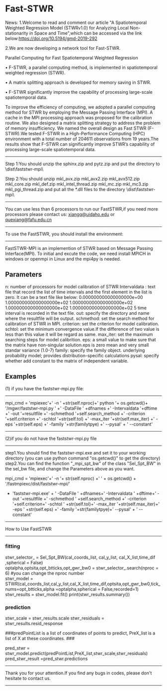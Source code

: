 # Fast-STWR

News: 
1.Welcome to read and comment our article "A Spatiotemporal Weighted Regression Model (STWRv1.0) for Analyzing Local Non-stationarity in Space and Time",which can be accessed via the link below:https://doi.org/10.5194/gmd-2019-292 

2.We are now developing a network tool for Fast-STWR. 

Parallel Computing for Fast Spatiotemporal Weighted Regression

• F-STWR, a parallel computing method, is implemented in spatiotemporal weighted regression (STWR).

• A matrix splitting approach is developed for memory saving in STWR.

• F-STWR significantly improve the capability of processing large-scale spatiotemporal data.

To improve the efficiency of computing, we adopted a parallel computing method for STWR by employing the Message Passing Interface (MPI). A cache in the MPI processing approach was proposed for the calibration routine. We also designed a matrix splitting strategy to address the problem of memory insufficiency. We named the overall design as Fast STWR (F-STWR).We tested F-STWR in a High-Performance Computing (HPC) environment with a total number of 204611 observations from 19 years.The results show that F-STWR can significantly improve STWR’s capability of processing large-scale spatiotemporal data. 

----------------------------------------------------------------------------------------------------------------------------------------
Step 1:You should unzip the sphinx.zip and pytz.zip and put the directory to \dist\faststwr-mpi\ 

Step 2:You should unzip mkl_avx.zip mkl_avx2.zip mkl_avx512.zip mkl_core.zip mkl_def.zip mkl_intel_thread.zip mkl_mc.zip mkl_mc3.zip mkl_pgi_thread.zip  and  put all the *.dll files to the directory \dist\faststwr-mpi\

----------------------------------------------------------------------------------------------------------------------------------------
You can use less than 6 processors to run our FastSTWR,if you need more processors please contact us: xiangq@uidaho.edu or quexiang@fafu.edu.cn

----------------------------------------------------------------------------------------------------------------------------------------
  To use the FastSTWR, you should install the environment:
  
--------------------------------------------------------------------------------------------------------------------------------------
   FastSTWR-MPI is an implemention of STWR based on Message Passing Interface(MPI).
   To initial and excute the code, we need install MPICH in windows or openmpi in Linux 
   and the mpi4py is needed.
  
   Parameters
   --------------------  
   
   n: number of processors for model calibration of STWR
   Intervaldata : text file that record the list of time intervals and the first element in the list is zero.
                  It can be a text file like below:
                        0.000000000000000000e+00
                        1.000000000000000000e+02
                        1.000000000000000000e+02
                        1.000000000000000000e+02
                        1.000000000000000000e+02
                  5 time interval is recorded in the text file.
   out:  specify the directory and name where the resultfile will be output.
   schmethod: set the search method for calibration of STWR in MPI.
   criterion: set the criterion for model calibration.
   schtol: set the minimum convergence value.If the difference of two value is less than this value it will be regard as same.
   max_iter: set the maximum searching steps for model calibrition.
   eps: a small value to make sure that the matrix have non-singular solution.eps is zero mean and very small standar variance (1.0-7)
   family: specify the family object. underlying probability model; provides distribution-specific calculations 
   pysal: specify whether add constant to the matrix of independent variable.
   
   Examples
   --------
   
   (1) if you have the faststwr-mpi.py file:
   
   --------------------------------------------------------------------
   mpi_cmd = 'mpiexec'+' -n '
   +str(self.nproc)+' python '+ os.getcwd()+ '/mgwr/faststwr-mpi.py '
   +' -DataFile ' +dfnames
   +' -Intervaldata '+dftime
   +' -out '+resultfile 
   +' -schmethod '+self.search_method 
   +' -criterion '+self.criterion
   +' -schtol '+str(self.tol)
   +' -max_iter '+str(self.max_iter)
   +' -eps '+str(self.eps) 
   +' -family '+str(familytpye)
   +' --pysal' + ' --constant' 
   
   --------------------------------------------------------------------
   (2)if you do not have the faststwr-mpi.py file
   
   --------------------------------------------------------------------
   step1.You should find the faststwr-mpi.exe and set it to your working directory (you can use python command "os.getcwd()" to get the directory)
   step2.You can find the function "_mpi_spt_bw" of the class "Sel_Spt_BW" in the sel_bw file, and change the  Parameters above as you want.
   
   mpi_cmd = 'mpiexec'+' -n '+ str(self.nproc) 
   +' ' + os.getcwd() + '/fastmpiexc/dist/faststwr-mpi/' 
   + 'faststwr-mpi.exe' + ' -DataFile ' +dfnames+' -Intervaldata '
   +dftime+' -out '+resultfile +' -schmethod '
   +self.search_method +' -criterion '+self.criterion+' -schtol '
   +str(self.tol)+' -max_iter '+str(self.max_iter)+' -eps '
   +str(self.eps) +' -family '+str(familytpye)+' --pysal' + ' --constant'
   
   ------------------------------------------------------------------------------------------------------------------------------------- 
   How to Use FastSTWR
   
   ------------------------------------------------------------------------------------------------------------------------------------  
   ### fitting ###  
   
   stwr_selector_ = Sel_Spt_BW(cal_coords_list, cal_y_list, cal_X_list,time_dif ,spherical = False)    
   optalpha,optsita,opt_btticks,opt_gwr_bw0 = stwr_selector_.search(nproc = 6) #you can change the nproc number  
   stwr_model = STWR(cal_coords_list,cal_y_list,cal_X_list,time_dif,optsita,opt_gwr_bw0,tick_nums=opt_btticks,alpha =optalpha,spherical = False,recorded=1)
   stwr_results = stwr_model.fit()
   print(stwr_results.summary())
   
   ### prediction ### 
   stwr_scale = stwr_results.scale 
   stwr_residuals = stwr_results.resid_response
   
   ###predPointList is a list of coordinates of points to predict, PreX_list is a list of X at these coordinates. ###
   
   pred_stwr =  stwr_model.predict(predPointList,PreX_list,stwr_scale,stwr_residuals)
   pred_stwr_result =pred_stwr.predictions 
   
   -------------------------------------------------------------------------------------------------------------------------------------
   Thank you for your attention.If you find any bugs in codes, please don't hesitate to contact us.
   
   -------------------------------------------------------------------------------------------------------------------------------------
